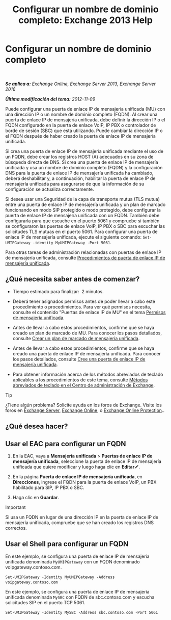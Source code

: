 ﻿---
title: 'Configurar un nombre de dominio completo: Exchange 2013 Help'
TOCTitle: Configurar un nombre de dominio completo
ms:assetid: af093f87-59b7-44a8-a9a2-8f17f0cc7db8
ms:mtpsurl: https://technet.microsoft.com/es-es/library/Ee423553(v=EXCHG.150)
ms:contentKeyID: 49895838
ms.date: 04/23/2018
mtps_version: v=EXCHG.150
ms.translationtype: HT
---

# Configurar un nombre de dominio completo

 

_**Se aplica a:** Exchange Online, Exchange Server 2013, Exchange Server 2016_

_**Última modificación del tema:** 2012-11-09_

Puede configurar una puerta de enlace IP de mensajería unificada (MU) con una dirección IP o un nombre de dominio completo (FQDN). Al crear una puerta de enlace IP de mensajería unificada, debe definir la dirección IP o el FQDN configurado en la puerta de enlace VoIP, IP PBX o controlador de borde de sesión (SBC) que está utilizando. Puede cambiar la dirección IP o el FQDN después de haber creado la puerta de enlace IP de mensajería unificada.

Si crea una puerta de enlace IP de mensajería unificada mediante el uso de un FQDN, debe crear los registros HOST (A) adecuados en su zona de búsqueda directa de DNS. Si crea una puerta de enlace IP de mensajería unificada y usa un nombre de dominio completo (FQDN) y la configuración DNS para la puerta de enlace IP de mensajería unificada ha cambiado, deberá deshabilitar y, a continuación, habilitar la puerta de enlace IP de mensajería unificada para asegurarse de que la información de su configuración se actualiza correctamente.

Si desea usar una Seguridad de la capa de transporte mutua (TLS mutua) entre una puerta de enlace IP de mensajería unificada y un plan de marcado funcionando en modo SIP protegido o modo protegido, debe configurar la puerta de enlace IP de mensajería unificada con un FQDN. También debe configurarla para que escuche en el puerto 5061 y compruebe si también se configuraron las puertas de enlace VoIP, IP PBX o SBC para escuchar las solicitudes TLS mutuas en el puerto 5061. Para configurar una puerta de enlace IP de mensajería unificada, ejecute el siguiente comando: `Set-UMIPGateway -identity MyUMIPGateway -Port 5061`.

Para otras tareas de administración relacionadas con puertas de enlace IP de mensajería unificada, consulte [Procedimientos de puerta de enlace IP de mensajería unificada](https://docs.microsoft.com/es-es/exchange/voice-mail-unified-messaging/connect-voice-mail-system/um-ip-gateway-procedures).

## ¿Qué necesita saber antes de comenzar?

  - Tiempo estimado para finalizar:  2 minutos.

  - Deberá tener asignados permisos antes de poder llevar a cabo este procedimiento o procedimientos. Para ver qué permisos necesita, consulte el contenido "Puertas de enlace IP de MU" en el tema [Permisos de mensajería unificada](unified-messaging-permissions-exchange-2013-help.md).

  - Antes de llevar a cabo estos procedimientos, confirme que se haya creado un plan de marcado de MU. Para conocer los pasos detallados, consulte [Crear un plan de marcado de mensajería unificada](https://docs.microsoft.com/es-es/exchange/voice-mail-unified-messaging/connect-voice-mail-system/create-um-dial-plan).

  - Antes de llevar a cabo estos procedimientos, confirme que se haya creado una puerta de enlace IP de mensajería unificada. Para conocer los pasos detallados, consulte [Cree una puerta de enlace IP de mensajería unificada](https://docs.microsoft.com/es-es/exchange/voice-mail-unified-messaging/connect-voice-mail-system/create-um-ip-gateway).

  - Para obtener información acerca de los métodos abreviados de teclado aplicables a los procedimientos de este tema, consulte [Métodos abreviados de teclado en el Centro de administración de Exchange](keyboard-shortcuts-in-the-exchange-admin-center-exchange-online-protection-help.md).


> [!TIP]
> ¿Tiene algún problema? Solicite ayuda en los foros de Exchange. Visite los foros en <A href="https://go.microsoft.com/fwlink/p/?linkid=60612">Exchange Server</A>, <A href="https://go.microsoft.com/fwlink/p/?linkid=267542">Exchange Online</A>, o <A href="https://go.microsoft.com/fwlink/p/?linkid=285351">Exchange Online Protection</A>..



## ¿Qué desea hacer?

## Usar el EAC para configurar un FQDN

1.  En la EAC, vaya a **Mensajería unificada** \> **Puertas de enlace IP de mensajería unificada**, seleccione la puerta de enlace IP de mensajería unificada que quiere modificar y luego haga clic en **Editar**![Icono Editar](images/Bb124582.6f53ccb2-1f13-4c02-bea0-30690e6ea71d(EXCHG.150).gif "Icono Editar").

2.  En la página **Puerta de enlace IP de mensajería unificada**, en **Direcciones**, ingrese el FQDN para la puerta de enlace VoIP, un PBX habilitado para SIP, IP PBX o SBC.

3.  Haga clic en **Guardar**.


> [!IMPORTANT]
> Si usa un FQDN en lugar de una dirección IP en la puerta de enlace IP de mensajería unificada, compruebe que se han creado los registros DNS correctos.



## Usar el Shell para configurar un FQDN

En este ejemplo, se configura una puerta de enlace IP de mensajería unificada denominada `MyUMIPGateway` con un FQDN denominado voipgateway.contoso.com.

    Set-UMIPGateway -Identity MyUMIPGateway -Address voipgateway.contoso.com

En este ejemplo, se configura una puerta de enlace IP de mensajería unificada denominada `MySBC` con FQDN de sbc.contoso.com y escucha solicitudes SIP en el puerto TCP 5061.

    Set-UMIPGateway -Identity MySBC -Address sbc.contoso.com -Port 5061

